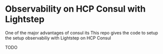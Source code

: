 
# Observability on HCP Consul with Lightstep 
One of the major advantages of consul its 
This repo gives the code to setup the setup observabiliy with Lightstep on HCP Consul


TODO